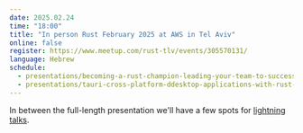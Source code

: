 ```yaml
---
date: 2025.02.24
time: "18:00"
title: "In person Rust February 2025 at AWS in Tel Aviv"
online: false
register: https://www.meetup.com/rust-tlv/events/305570131/
language: Hebrew
schedule:
  - presentations/becoming-a-rust-champion-leading-your-team-to-success.md
  - presentations/tauri-cross-platform-ddesktop-applications-with-rust-and-web-technologies.md
---
```


In between the full-length presentation we'll have a few spots for [lightning talks](/cfp).


